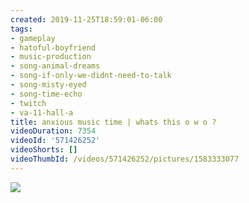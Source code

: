 ```yaml
---
created: 2019-11-25T18:59:01-06:00
tags:
- gameplay
- hatoful-boyfriend
- music-production
- song-animal-dreams
- song-if-only-we-didnt-need-to-talk
- song-misty-eyed
- song-time-echo
- twitch
- va-11-hall-a
title: anxious music time | whats this o w o ?
videoDuration: 7354
videoId: '571426252'
videoShorts: []
videoThumbId: /videos/571426252/pictures/1583333077
---
```


![](20191126005901.jpg)
